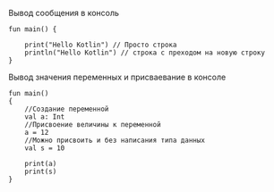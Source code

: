 Вывод сообщения в консоль
```
fun main() {
 
    print("Hello Kotlin") // Просто строка 
    println("Hello Kotlin") // строка с преходом на новую строку
}
```
Вывод значения переменных и присваевание в консоле
```
fun main() 
{
    //Создание переменной
    val a: Int
    //Присвоение величины к переменной
    a = 12
    //Можно присвоить и без написания типа данных
    val s = 10
   
    print(a)
    print(s)
}
```
